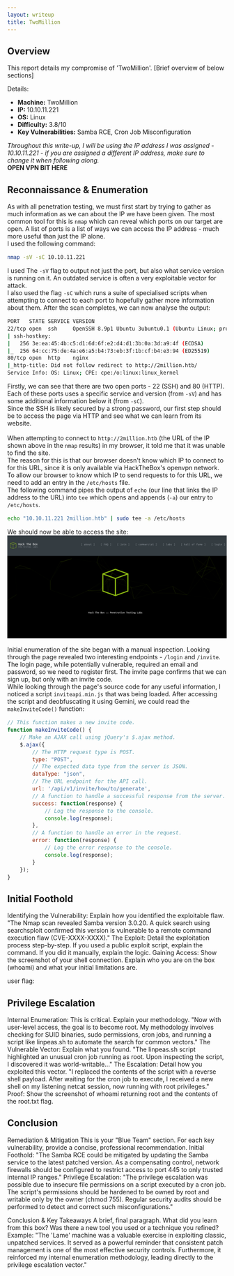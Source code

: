 ```yaml
---
layout: writeup
title: TwoMillion
---
```


## Overview

This report details my compromise of 'TwoMillion'. [Brief overview of below sections]

Details:
- **Machine:** TwoMillion
- **IP:** 10.10.11.221
- **OS:** Linux
- **Difficulty:** 3.8/10
- **Key Vulnerabilities:** Samba RCE, Cron Job Misconfiguration

*Throughout this write-up, I will be using the IP address I was assigned - 10.10.11.221 - if you are assigned a different IP address, make sure to change it when following along.*\
**OPEN VPN BIT HERE**

## Reconnaissance & Enumeration

As with all penetration testing, we must first start by trying to gather as much information as we can about the IP we have been given. The most common tool for this is `nmap` which can reveal which ports on our target are open. A list of ports is a list of ways we can access the IP address - much more useful than just the IP alone.\
I used the following command:
```bash
nmap -sV -sC 10.10.11.221
```
I used The `-sV` flag to output not just the port, but also what service version is running on it. An outdated service is often a very exploitable vector for attack.\
I also used the flag `-sC` which runs a suite of specialised scripts when attempting to connect to each port to hopefully gather more information about them.
After the scan completes, we can now analyse the output:
```bash
PORT   STATE SERVICE VERSION
22/tcp open  ssh     OpenSSH 8.9p1 Ubuntu 3ubuntu0.1 (Ubuntu Linux; protocol 2.0)
| ssh-hostkey: 
|   256 3e:ea:45:4b:c5:d1:6d:6f:e2:d4:d1:3b:0a:3d:a9:4f (ECDSA)
|_  256 64:cc:75:de:4a:e6:a5:b4:73:eb:3f:1b:cf:b4:e3:94 (ED25519)
80/tcp open  http    nginx
|_http-title: Did not follow redirect to http://2million.htb/
Service Info: OS: Linux; CPE: cpe:/o:linux:linux_kernel
```
Firstly, we can see that there are two open ports - 22 (SSH) and 80 (HTTP). Each of these ports uses a specific service and version (from `-sV`) and has some additional information below it (from `-sC`).\
Since the SSH is likely secured by a strong password, our first step should be to access the page via HTTP and see what we can learn from its website.\
\
When attempting to connect to `http://2million.htb` (the URL of the IP shown above in the `nmap` results) in my browser, it told me that it was unable to find the site.\
The reason for this is that our browser doesn't know which IP to connect to for this URL, since it is only available via HackTheBox's openvpn network. To allow our browser to know which IP to send requests to for this URL, we need to add an entry in the `/etc/hosts` file.\
The following command pipes the output of `echo` (our line that links the IP address to the URL) into `tee` which opens and appends (`-a`) our entry to `/etc/hosts`.
```bash
echo "10.10.11.221 2million.htb" | sudo tee -a /etc/hosts
```
We should now be able to access the site:
![2million.htb frontpage](../resources/writeups/TwoMillion1.png)

Initial enumeration of the site began with a manual inspection. Looking through the page revealed two interesting endpoints - `/login` and `/invite`.\
The login page, while potentially vulnerable, required an email and password, so we need to register first. The invite page confirms that we can sign up, but only with an invite code.\
While looking through the page's source code for any useful information, I noticed a script `inviteapi.min.js` that was being loaded. After accessing the script and deobfuscating it using Gemini, we could read the `makeInviteCode()` function:
```JavaScript
// This function makes a new invite code.
function makeInviteCode() {
    // Make an AJAX call using jQuery's $.ajax method.
    $.ajax({
        // The HTTP request type is POST.
        type: "POST",
        // The expected data type from the server is JSON.
        dataType: "json",
        // The URL endpoint for the API call.
        url: '/api/v1/invite/how/to/generate',
        // A function to handle a successful response from the server.
        success: function(response) {
            // Log the response to the console.
            console.log(response);
        },
        // A function to handle an error in the request.
        error: function(response) {
            // Log the error response to the console.
            console.log(response);
        }
    });
}
```



## Initial Foothold

Identifying the Vulnerability: Explain how you identified the exploitable flaw. "The Nmap scan revealed Samba version 3.0.20. A quick search using searchsploit confirmed this version is vulnerable to a remote command execution flaw (CVE-XXXX-XXXX)."
The Exploit: Detail the exploitation process step-by-step. If you used a public exploit script, explain the command. If you did it manually, explain the logic.
Gaining Access: Show the screenshot of your shell connection. Explain who you are on the box (whoami) and what your initial limitations are.

user flag:


## Privilege Escalation

Internal Enumeration: This is critical. Explain your methodology. "Now with user-level access, the goal is to become root. My methodology involves checking for SUID binaries, sudo permissions, cron jobs, and running a script like linpeas.sh to automate the search for common vectors."
The Vulnerable Vector: Explain what you found. "The linpeas.sh script highlighted an unusual cron job running as root. Upon inspecting the script, I discovered it was world-writable..."
The Escalation: Detail how you exploited this vector. "I replaced the contents of the script with a reverse shell payload. After waiting for the cron job to execute, I received a new shell on my listening netcat session, now running with root privileges."
Proof: Show the screenshot of whoami returning root and the contents of the root.txt flag.


## Conclusion

Remediation & Mitigation
This is your "Blue Team" section. For each key vulnerability, provide a concise, professional recommendation.
Initial Foothold: "The Samba RCE could be mitigated by updating the Samba service to the latest patched version. As a compensating control, network firewalls should be configured to restrict access to port 445 to only trusted internal IP ranges."
Privilege Escalation: "The privilege escalation was possible due to insecure file permissions on a script executed by a cron job. The script's permissions should be hardened to be owned by root and writable only by the owner (chmod 755). Regular security audits should be performed to detect and correct such misconfigurations."

Conclusion & Key Takeaways
A brief, final paragraph. What did you learn from this box? Was there a new tool you used or a technique you refined?
Example: "The 'Lame' machine was a valuable exercise in exploiting classic, unpatched services. It served as a powerful reminder that consistent patch management is one of the most effective security controls. Furthermore, it reinforced my internal enumeration methodology, leading directly to the privilege escalation vector."
